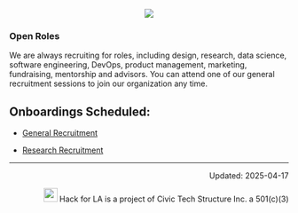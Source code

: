 
<p align="center"><img src="https://github.com/user-attachments/assets/3f239984-747c-46bd-81ff-238f8fbdadbb"></p>

### Open Roles
We are always recruiting for roles, including design, research, data science, software engineering, DevOps, product management, marketing, fundraising, mentorship and advisors. 
You can attend one of our general recruitment sessions to join our organization any time.


## Onboardings Scheduled:

- [General Recruitment](https://www.meetup.com/hackforla/events/)

- [Research Recruitment](research.md)

---


<p align="right">Updated: 2025-04-17</p>

<p align="right"><img src="https://github.com/user-attachments/assets/3f239984-747c-46bd-81ff-238f8fbdadbb" width=25px> Hack for LA is a project of Civic Tech Structure Inc. a 501(c)(3)</p>
